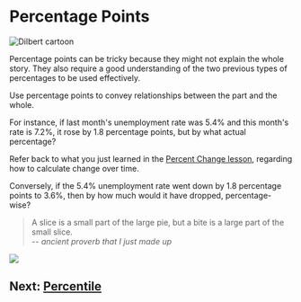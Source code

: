# Percentage Points

![Dilbert cartoon](https://i.imgur.com/twnvCqD.jpg)

Percentage points can be tricky because they might not explain the whole story. They also require a good understanding of the two previous types of percentages to be used effectively.

Use percentage points to convey relationships between the part and the whole.

For instance, if last month's unemployment rate was 5.4% and this month's rate is 7.2%, it rose by 1.8 percentage points, but by what actual percentage?

Refer back to what you just learned in the [Percent Change lesson](02-percent-change.md), regarding how to calculate change over time.

Conversely, if the 5.4% unemployment rate went down by 1.8 percentage points to 3.6%, then by how much would it have dropped, percentage-wise?

>A slice is a small part of the large pie, but a bite is a large part of the small slice.  
-- _ancient proverb that I just made up_

![](https://i.imgur.com/uBfRkzc.jpg)

## Next: [Percentile](04-percentile.md)
